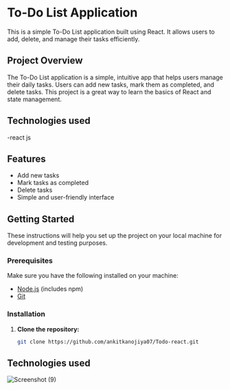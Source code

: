 # To-Do List Application

This is a simple To-Do List application built using React. It allows users to add, delete, and manage their tasks efficiently.

## Project Overview

The To-Do List application is a simple, intuitive app that helps users manage their daily tasks. Users can add new tasks, mark them as completed, and delete tasks. This project is a great way to learn the basics of React and state management.

## Technologies used 
-react js

## Features

- Add new tasks
- Mark tasks as completed
- Delete tasks
- Simple and user-friendly interface

## Getting Started

These instructions will help you set up the project on your local machine for development and testing purposes.

### Prerequisites

Make sure you have the following installed on your machine:

- [Node.js](https://nodejs.org/en/) (includes npm)
- [Git](https://git-scm.com/)

### Installation

1. **Clone the repository:**

   ```bash
   git clone https://github.com/ankitkanojiya07/Todo-react.git
## Technologies used 
   
![Screenshot (9)](https://github.com/user-attachments/assets/58594f4c-3478-4c15-b9b1-7ca1482b4112)
